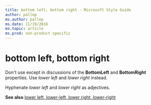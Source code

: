 ```yaml
---
title: bottom left, bottom right - Microsoft Style Guide
author: pallep
ms.author: pallep
ms.date: 11/19/2016
ms.topic: article
ms.prod: non-product specific
---
```


# bottom left, bottom right

Don't use except in discussions of the **BottomLeft** and **BottomRight** properties. Use *lower left* and *lower right* instead.  

Hyphenate *lower left* and *lower right* as adjectives.

**See also** [lower left, lower-left, lower right, lower-right](../l/lower-left-lower-right.md)
